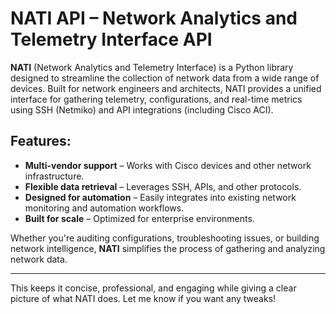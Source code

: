 # NATI API – Network Analytics and Telemetry Interface API

**NATI** (Network Analytics and Telemetry Interface) is a Python library designed to streamline the collection of network data from a wide range of devices. Built for network engineers and architects, NATI provides a unified interface for gathering telemetry, configurations, and real-time metrics using SSH (Netmiko) and API integrations (including Cisco ACI).

## Features:
- **Multi-vendor support** – Works with Cisco devices and other network infrastructure.
- **Flexible data retrieval** – Leverages SSH, APIs, and other protocols.
- **Designed for automation** – Easily integrates into existing network monitoring and automation workflows.
- **Built for scale** – Optimized for enterprise environments.

Whether you're auditing configurations, troubleshooting issues, or building network intelligence, **NATI** simplifies the process of gathering and analyzing network data.

---

This keeps it concise, professional, and engaging while giving a clear picture of what NATI does. Let me know if you want any tweaks!
